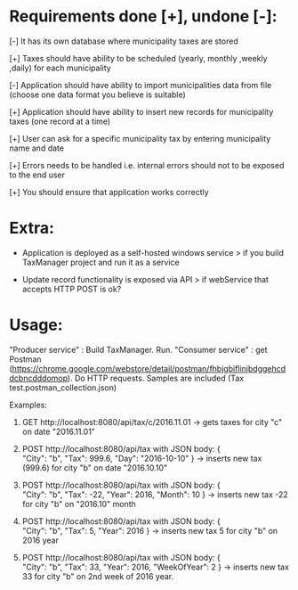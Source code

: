 # Requirements done [+], undone [-]:

[-] It has its own database where municipality taxes are stored

[+] Taxes should have ability to be scheduled (yearly, monthly ,weekly ,daily) for each municipality

[-] Application should have ability to import municipalities data from file (choose one data format you believe is suitable)

[+] Application should have ability to insert new records for municipality taxes (one record at a time)

[+] User can ask for a specific municipality tax by entering municipality name and date

[+] Errors needs to be handled i.e. internal errors should not to be exposed to the end user

[+] You should ensure that application works correctly


# Extra:

* Application is deployed as a self-hosted windows service > if you build TaxManager project and run it as a service

* Update record functionality is exposed via API > if webService that accepts HTTP POST is ok?

# Usage:

"Producer service" : Build TaxManager. Run.
"Consumer service" : get Postman (https://chrome.google.com/webstore/detail/postman/fhbjgbiflinjbdggehcddcbncdddomop). Do HTTP requests. Samples are included (Tax test.postman_collection.json)

Examples:

1. GET http://localhost:8080/api/tax/c/2016.11.01 -> gets taxes for city "c" on date "2016.11.01"
2. POST http://localhost:8080/api/tax with JSON body:
{	
	"City": "b",
	"Tax": 999.6,
	"Day": "2016-10-10"
}
-> inserts new tax (999.6) for city "b" on date "2016.10.10"

3. POST http://localhost:8080/api/tax with JSON body:
 {	
	"City": "b",
	"Tax": -22,
	"Year": 2016,
	"Month": 10
}
-> inserts new tax -22 for city "b" on "2016.10" month


4. POST http://localhost:8080/api/tax with JSON body:
{	
	"City": "b",
	"Tax": 5,
	"Year": 2016
}
-> inserts new tax 5 for city "b" on 2016 year

5. POST http://localhost:8080/api/tax with JSON body:
{	
	"City": "b",
	"Tax": 33,
	"Year": 2016,
	"WeekOfYear": 2
}
-> inserts new tax 33 for city "b" on 2nd week of 2016 year.